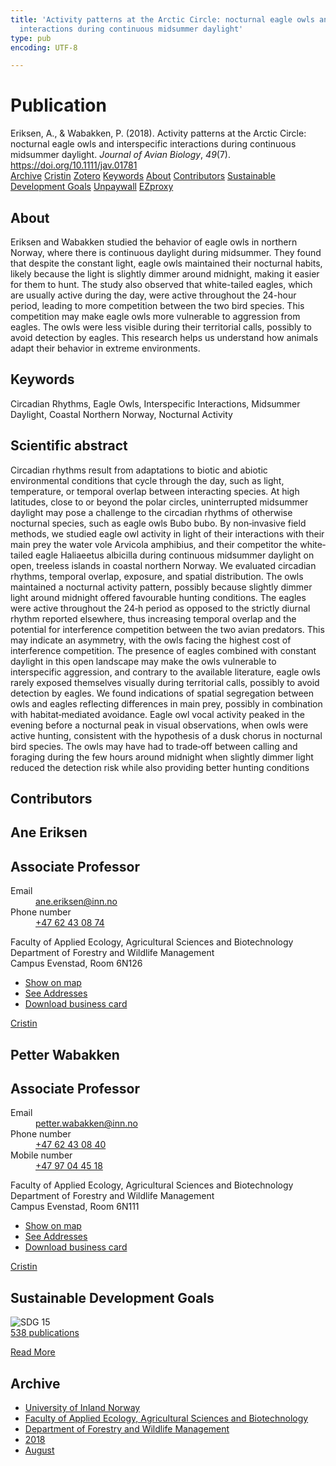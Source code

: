 ```yaml
---
title: 'Activity patterns at the Arctic Circle: nocturnal eagle owls and interspecific
  interactions during continuous midsummer daylight'
type: pub
encoding: UTF-8

---
```

<h1>Publication</h1>
<article id="csl-bib-container-LZEIC8C9" class="csl-bib-container">
  <div class="csl-bib-body"> <div class="csl-entry">Eriksen, A., &#38; Wabakken, P. (2018). Activity patterns at the Arctic Circle: nocturnal eagle owls and interspecific interactions during continuous midsummer daylight. <i>Journal of Avian Biology</i>, <i>49</i>(7). <a href="https://doi.org/10.1111/jav.01781">https://doi.org/10.1111/jav.01781</a></div> </div>
  <div class="csl-bib-buttons">
    <a href="#taxonomy-article-LZEIC8C9" alt="archive" class="csl-bib-button">Archive</a>
    <a href="https://app.cristin.no/results/show.jsf?id=1603867" alt="Cristin" class="csl-bib-button">Cristin</a>
    <a href="http://zotero.org/groups/5881554/items/LZEIC8C9" alt="Zotero" class="csl-bib-button">Zotero</a>
    <a href="#keywords-article-LZEIC8C9" alt="keywords" class="csl-bib-button">Keywords</a>
    <a href="#about-article-LZEIC8C9" alt="about_pub" class="csl-bib-button">About</a>
    <a href="#contributors-article-LZEIC8C9" alt="contributors" class="csl-bib-button">Contributors</a>
    <a href="#sdg-article-LZEIC8C9" alt="sdg" class="csl-bib-button">Sustainable Development Goals</a>
    <a href="https://onlinelibrary.wiley.com/doi/pdfdirect/10.1111/jav.01781" alt="Unpaywall" class="csl-bib-button">Unpaywall</a>
    <a href="https://onlinelibrary.wiley.com/doi/pdfdirect/10.1111/jav.01781" alt="EZproxy" class="csl-bib-button">EZproxy</a>
  </div>
  <div id="csl-bib-meta-container-LZEIC8C9"></div>
</article>
<div id="csl-bib-meta-LZEIC8C9" class="csl-bib-meta">
  <article id="about-article-LZEIC8C9" class="about_pub-article">
    <h1>About</h1>
    Eriksen and Wabakken studied the behavior of eagle owls in northern Norway, where there is continuous daylight during midsummer. They found that despite the constant light, eagle owls maintained their nocturnal habits, likely because the light is slightly dimmer around midnight, making it easier for them to hunt. The study also observed that white-tailed eagles, which are usually active during the day, were active throughout the 24-hour period, leading to more competition between the two bird species. This competition may make eagle owls more vulnerable to aggression from eagles. The owls were less visible during their territorial calls, possibly to avoid detection by eagles. This research helps us understand how animals adapt their behavior in extreme environments.
  </article>
  <article id="keywords-article-LZEIC8C9" class="keywords-article">
    <h1>Keywords</h1>
    Circadian Rhythms, Eagle Owls, Interspecific Interactions, Midsummer Daylight, Coastal Northern Norway, Nocturnal Activity
  </article>
  <article id="abstract-article-LZEIC8C9" class="abstract-article">
    <h1>Scientific abstract</h1>
    Circadian rhythms result from adaptations to biotic and abiotic environmental conditions that cycle through the day, such as light, temperature, or temporal overlap between interacting species. At high latitudes, close to or beyond the polar circles, uninterrupted midsummer daylight may pose a challenge to the circadian rhythms of otherwise nocturnal species, such as eagle owls Bubo bubo. By non‐invasive field methods, we studied eagle owl activity in light of their interactions with their main prey the water vole Arvicola amphibius, and their competitor the white‐tailed eagle Haliaeetus albicilla during continuous midsummer daylight on open, treeless islands in coastal northern Norway. We evaluated circadian rhythms, temporal overlap, exposure, and spatial distribution. The owls maintained a nocturnal activity pattern, possibly because slightly dimmer light around midnight offered favourable hunting conditions. The eagles were active throughout the 24‐h period as opposed to the strictly diurnal rhythm reported elsewhere, thus increasing temporal overlap and the potential for interference competition between the two avian predators. This may indicate an asymmetry, with the owls facing the highest cost of interference competition. The presence of eagles combined with constant daylight in this open landscape may make the owls vulnerable to interspecific aggression, and contrary to the available literature, eagle owls rarely exposed themselves visually during territorial calls, possibly to avoid detection by eagles. We found indications of spatial segregation between owls and eagles reflecting differences in main prey, possibly in combination with habitat‐mediated avoidance. Eagle owl vocal activity peaked in the evening before a nocturnal peak in visual observations, when owls were active hunting, consistent with the hypothesis of a dusk chorus in nocturnal bird species. The owls may have had to trade‐off between calling and foraging during the few hours around midnight when slightly dimmer light reduced the detection risk while also providing better hunting conditions
  </article>
  <article id="contributors-article-LZEIC8C9" class="contributors-article">
    <h1>Contributors</h1>
    <div class="personas"> <div class="vrtx-hinn-person-card"> <div class="photo"> <i class="lar la-user-circle missing-person"></i> </div> <div class="info"> <hgroup><h1>Ane Eriksen</h1> <h2>Associate Professor</h2> </hgroup><dl> <dt>Email</dt> <dd> <a href="mailto:ane.eriksen@inn.no">ane.eriksen@inn.no</a> </dd> <dt>Phone number</dt> <dd><a href="tel:+4762430874"> +47 62 43 08 74 </a></dd> </dl> <p> Faculty of Applied Ecology, Agricultural Sciences and Biotechnology<br> Department of Forestry and Wildlife Management<br> Campus Evenstad, Room 6N126 </p> <ul class="vrtx-hinn-links"> <li><a href="https://www.google.com/maps?q=61.42516,11.07813">Show on map</a></li> <li><a href="https://www.inn.no/english/find-an-employee/ane-eriksen.html#vrtx-hinn-addresses">See Addresses</a></li> <li><a href="https://www.inn.no/english/find-an-employee/ane-eriksen.html?vrtx=vcf">Download business card</a></li> </ul> </div> </div> <a href="https://app.cristin.no/persons/show.jsf?id=7025" alt="Cristin URL" class="personas-cristin">Cristin</a> </div> <div class="personas"> <div class="vrtx-hinn-person-card"> <div class="photo"> <i class="lar la-user-circle missing-person"></i> </div> <div class="info"> <hgroup><h1>Petter Wabakken</h1> <h2>Associate Professor</h2> </hgroup><dl> <dt>Email</dt> <dd> <a href="mailto:petter.wabakken@inn.no">petter.wabakken@inn.no</a> </dd> <dt>Phone number</dt> <dd><a href="tel:+4762430840"> +47 62 43 08 40 </a></dd> <dt>Mobile number</dt> <dd><a href="tel:+4797044518"> +47 97 04 45 18 </a></dd> </dl> <p> Faculty of Applied Ecology, Agricultural Sciences and Biotechnology<br> Department of Forestry and Wildlife Management<br> Campus Evenstad, Room 6N111 </p> <ul class="vrtx-hinn-links"> <li><a href="https://www.google.com/maps?q=61.42516,11.07813">Show on map</a></li> <li><a href="https://www.inn.no/english/find-an-employee/petter-wabakken.html#vrtx-hinn-addresses">See Addresses</a></li> <li><a href="https://www.inn.no/english/find-an-employee/petter-wabakken.html?vrtx=vcf">Download business card</a></li> </ul> </div> </div> <a href="https://app.cristin.no/persons/show.jsf?id=328337" alt="Cristin URL" class="personas-cristin">Cristin</a> </div>
  </article>
  <article id="sdg-article-LZEIC8C9" class="sdg-article">
    <h1>Sustainable Development Goals</h1>
    <div class="sdg-container"><div id="sdg15" class="sdg">
        <img src="{{< params subfolder >}}images/sdg/sdg15_en.png" class="image" alt="SDG 15">
        <div class="sdg-overlay">
          <a href="{{< params subfolder >}}en/archive/?sdg=15#archive" class="sdg-publication-count"><span>538</span> publications</a>
          <p><a href="https://sdgs.un.org/goals/goal15" class="sdg-read-more">Read More</a></p>
        </div>
      </div></div>
  </article>
  <article id="taxonomy-article-LZEIC8C9" class="taxonomy-article">
    <h1>Archive</h1>
    <ul>
      <li><a href="{{< params subfolder >}}en/archive/?key=3DCRN523">University of Inland Norway</a></li>
      <li><a href="{{< params subfolder >}}en/archive/?key=T77LXH6D">Faculty of Applied Ecology, Agricultural Sciences and Biotechnology</a></li>
      <li><a href="{{< params subfolder >}}en/archive/?key=7TRARPE3">Department of Forestry and Wildlife Management</a></li>
      <li><a href="{{< params subfolder >}}en/archive/?key=YEV4VALG">2018</a></li>
      <li><a href="{{< params subfolder >}}en/archive/?key=77ZFPJ23">August</a></li>
    </ul>
  </article>
</div>
